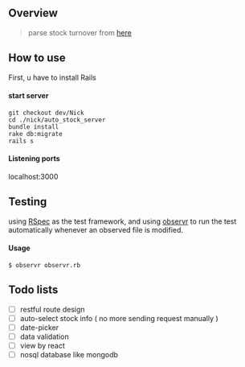 ## Overview
> parse stock turnover from [here](http://stock.wearn.com/qua.asp)


## How to use

First, u have to install Rails

#### start server

``` shell
git checkout dev/Nick
cd ./nick/auto_stock_server
bundle install
rake db:migrate
rails s
```

#### Listening ports
localhost:3000

## Testing
using
[RSpec](https://github.com/rspec/rspec-rails)
as the test framework, and using [observr](https://github.com/kevinburke/observr)
to run the test automatically whenever an observed file is modified.

#### Usage
``` shell
$ observr observr.rb
``` 

## Todo lists

- [ ] restful route design
- [ ] auto-select stock info ( no more sending request manually )
- [ ] date-picker
- [ ] data validation
- [ ] view by react
- [ ] nosql database like mongodb
